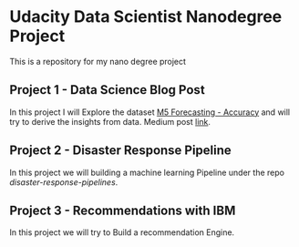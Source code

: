 # Udacity Data Scientist Nanodegree Project
This is a repository for my nano degree project

## Project 1 - Data Science Blog Post
In this project I will Explore the dataset [M5 Forecasting - Accuracy](https://www.kaggle.com/c/m5-forecasting-accuracy)
and will try to derive the insights from data.
Medium post [link](https://medium.com/@princerocker22/insights-from-sales-data-of-walmart-fa6d4010a363).

## Project 2 - Disaster Response Pipeline 
In this project we will building a machine learning Pipeline under the repo *disaster-response-pipelines*.

## Project 3 - Recommendations with IBM
In this project we will try to Build a recommendation Engine.
